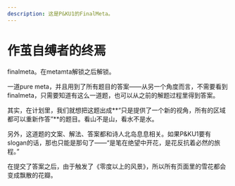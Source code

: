 ```yaml
---
description: 这是P&KU1的FinalMeta。
---
```


# 作茧自缚者的终焉

finalmeta。在metamta解锁之后解锁。

一道pure meta，并且用到了所有题目的答案——从另一个角度而言，不需要看到finalmeta，只需要知道有这么一道题，也可以从之前的解题过程里得到答案。

其实，在计划里，我们就想把这题出成**“只是提供了一个新的视角，所有的区域都可以重新作答”**的题目。看山不是山，看水不是水。

另外，这道题的文案、解法、答案都和诗人北岛息息相关。如果P\&KU1要有slogan的话，那也只能是那句了——“是笔在绝望中开花，是花反抗着必然的旅程。”

在提交了答案之后，由于触发了《零度以上的风景》，所以所有页面里的雪花都会变成飘散的花瓣。
